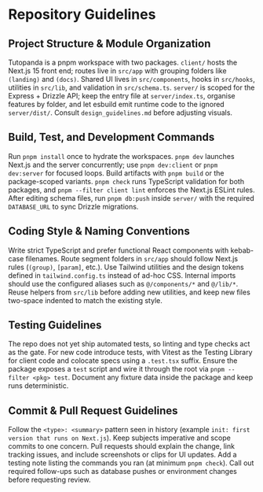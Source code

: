 # Repository Guidelines

## Project Structure & Module Organization
Tutopanda is a pnpm workspace with two packages. `client/` hosts the Next.js 15 front end; routes live in `src/app` with grouping folders like `(landing)` and `(docs)`. Shared UI lives in `src/components`, hooks in `src/hooks`, utilities in `src/lib`, and validation in `src/schema.ts`. `server/` is scoped for the Express + Drizzle API; keep the entry file at `server/index.ts`, organise features by folder, and let esbuild emit runtime code to the ignored `server/dist/`. Consult `design_guidelines.md` before adjusting visuals.

## Build, Test, and Development Commands
Run `pnpm install` once to hydrate the workspaces. `pnpm dev` launches Next.js and the server concurrently; use `pnpm dev:client` or `pnpm dev:server` for focused loops. Build artifacts with `pnpm build` or the package-scoped variants. `pnpm check` runs TypeScript validation for both packages, and `pnpm --filter client lint` enforces the Next.js ESLint rules. After editing schema files, run `pnpm db:push` inside `server/` with the required `DATABASE_URL` to sync Drizzle migrations.

## Coding Style & Naming Conventions
Write strict TypeScript and prefer functional React components with kebab-case filenames. Route segment folders in `src/app` should follow Next.js rules (`(group)`, `[param]`, etc.). Use Tailwind utilities and the design tokens defined in `tailwind.config.ts` instead of ad-hoc CSS. Internal imports should use the configured aliases such as `@/components/*` and `@/lib/*`. Reuse helpers from `src/lib` before adding new utilities, and keep new files two-space indented to match the existing style.

## Testing Guidelines
The repo does not yet ship automated tests, so linting and type checks act as the gate. For new code introduce tests, with Vitest as the Testing Library for client code and colocate specs using a `.test.tsx` suffix. Ensure the package exposes a `test` script and wire it through the root via `pnpm --filter <pkg> test`. Document any fixture data inside the package and keep runs deterministic.

## Commit & Pull Request Guidelines
Follow the `<type>: <summary>` pattern seen in history (example `init: first version that runs on Next.js`). Keep subjects imperative and scope commits to one concern. Pull requests should explain the change, link tracking issues, and include screenshots or clips for UI updates. Add a testing note listing the commands you ran (at minimum `pnpm check`). Call out required follow-ups such as database pushes or environment changes before requesting review.
